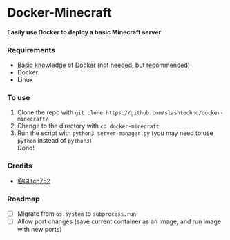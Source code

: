 # Docker-Minecraft
#### Easily use Docker to deploy a basic Minecraft server  
### Requirements
* [Basic knowledge](https://www.youtube.com/watch?v=eGz9DS-aIeY) of Docker (not needed, but recommended)
* Docker
* Linux

### To use  
1. Clone the repo with `git clone https://github.com/slashtechno/docker-minecraft/`
2. Change to the directory with `cd docker-minecraft`
3. Run the script with `python3 server-manager.py` (you may need to use `python` instead of `python3`)  
Done!  
### Credits  
* [@Glitch752](https://github.com/glitch752)

### Roadmap  
- [ ] Migrate from `os.system` to `subprocess.run`  
- [ ] Allow port changes (save current container as an image, and run image with new ports)
